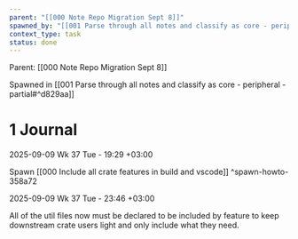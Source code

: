 ```yaml
---
parent: "[[000 Note Repo Migration Sept 8]]"
spawned_by: "[[001 Parse through all notes and classify as core - peripheral - partial]]"
context_type: task
status: done
---
```

Parent: [[000 Note Repo Migration Sept 8]]

Spawned in [[001 Parse through all notes and classify as core - peripheral - partial#^d829aa]]

# 1 Journal

2025-09-09 Wk 37 Tue - 19:29 +03:00

Spawn [[000 Include all crate features in build and vscode]] ^spawn-howto-358a72

2025-09-09 Wk 37 Tue - 23:46 +03:00

All of the util files now must be declared to be included by feature to keep downstream crate users light and only include what they need.